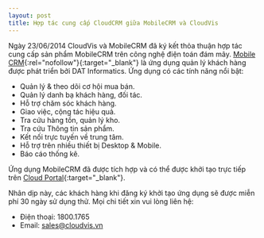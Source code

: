 ```yaml
---
layout: post
title: Hợp tác cung cấp CloudCRM giữa MobileCRM và CloudVis
---
```


Ngày 23/06/2014 CloudVis và MobileCRM đã ký kết thỏa thuận hợp tác cung cấp sản phẩm MobileCRM trên công nghệ điện toán đám mây.
[Mobile CRM][crm]{:rel="nofollow"}{:target="_blank"} là ứng dụng quản lý khách hàng được phát triển bởi DAT Informatics. Ứng dụng có các tính năng nổi bật:

- Quản lý & theo dõi cơ hội mua bán.
- Quản lý danh bạ khách hàng, đối tác.
- Hỗ trợ chăm sóc khách hàng.
- Giao việc, cộng tác hiệu quả.
- Tra cứu hàng tồn, quản lý kho.
- Tra cứu Thông tin sản phẩm.
- Kết nối trực tuyến về trung tâm.
- Hỗ trợ trên nhiều thiết bị Desktop & Mobile.
- Báo cáo thống kê.

Ứng dụng MobileCRM đã được tích hợp và có thể được khởi tạo trực tiếp trên [Cloud Portal][portal]{:target="_blank"}. 

Nhân dịp này, các khách hàng khi đăng ký khởi tạo ứng dụng sẽ được miễn phí 30 ngày sử dụng thử. Mọi chi tiết xin vui lòng liên hệ:

 - Điện thoại: 1800.1765
 - Email: <sales@cloudvis.vn>

[crm]: http://mobilecrm.vn
[portal]: https://my.cloudvis.vn